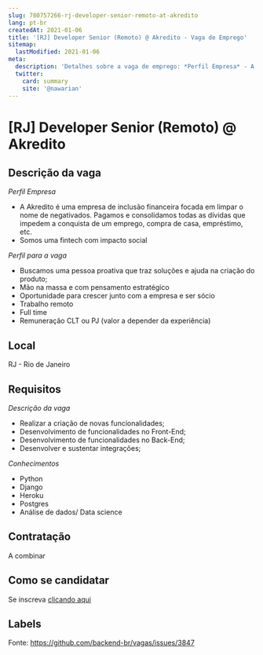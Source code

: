 ```yaml
---
slug: 780757266-rj-developer-senior-remoto-at-akredito
lang: pt-br
createdAt: 2021-01-06
title: '[RJ] Developer Senior (Remoto) @ Akredito - Vaga de Emprego'
sitemap:
  lastModified: 2021-01-06
meta:
  description: 'Detalhes sobre a vaga de emprego: *Perfil Empresa* - A Akredito é uma empresa de inclusão financeira focada em limpar o nome de negativados. Pagamos e consolidamos todas as dívidas que impedem a conquista de um emprego, compra de casa, empréstimo, etc. - Somos uma fintech com impacto social *Perfil para a vaga* - Buscamos uma pessoa proativa que traz soluções e ajuda na criação do produto; - Mão na massa e com pensamento estratégico - Oportunidade para crescer junto com a empresa e ser sócio - Trabalho remoto - Full time - Remuneração CLT ou PJ (valor a depender da experiência)'
  twitter:
    card: summary
    site: '@nawarian'
---
```


# [RJ] Developer Senior (Remoto) @ Akredito

## Descrição da vaga

*Perfil Empresa*
- A Akredito é uma empresa de inclusão financeira focada em limpar o nome de negativados. Pagamos e consolidamos todas as dívidas que impedem a conquista de um emprego, compra de casa, empréstimo, etc.
- Somos uma fintech com impacto social

*Perfil para a vaga*
- Buscamos uma pessoa proativa que traz soluções e ajuda na criação do produto;
- Mão na massa e com pensamento estratégico
- Oportunidade para crescer junto com a empresa e ser sócio
- Trabalho remoto
- Full time
- Remuneração CLT ou PJ (valor a depender da experiência)

## Local

RJ - Rio de Janeiro

## Requisitos

*Descrição da vaga*
- Realizar a criação de novas funcionalidades;
- Desenvolvimento de funcionalidades no Front-End;
- Desenvolvimento de funcionalidades no Back-End;
- Desenvolver e sustentar integrações;

*Conhecimentos*
- Python
- Django
- Heroku
- Postgres
- Análise de dados/ Data science

## Contratação

A combinar

## Como se candidatar

Se inscreva [clicando aqui](https://www.pyjobs.com.br/job/1931)

## Labels



Fonte: https://github.com/backend-br/vagas/issues/3847